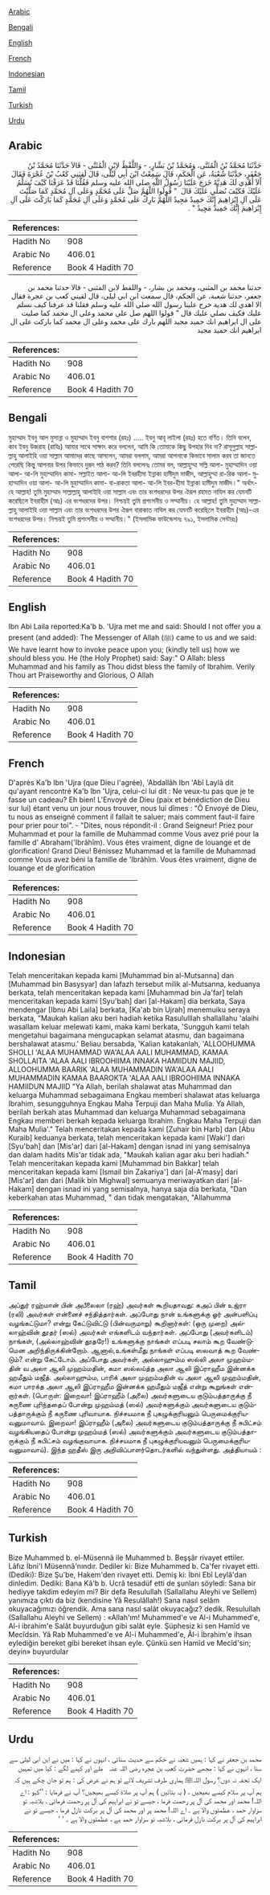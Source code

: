 [Arabic](#arabic)

[Bengali](#bengali)

[English](#english)

[French](#french)

[Indonesian](#indonesian)

[Tamil](#tamil)

[Turkish](#turkish)

[Urdu](#urdu)

## Arabic


<div dir="rtl" lang="ar" style={{fontSize:'larger',backgroundColor:'#f8f9fa',padding:20}}>
حَدَّثَنَا مُحَمَّدُ بْنُ الْمُثَنَّى، وَمُحَمَّدُ بْنُ بَشَّارٍ، - وَاللَّفْظُ لاِبْنِ الْمُثَنَّى - قَالاَ حَدَّثَنَا مُحَمَّدُ بْنُ جَعْفَرٍ، حَدَّثَنَا شُعْبَةُ، عَنِ الْحَكَمِ، قَالَ سَمِعْتُ ابْنَ أَبِي لَيْلَى، قَالَ لَقِيَنِي كَعْبُ بْنُ عُجْرَةَ فَقَالَ أَلاَ أُهْدِي لَكَ هَدِيَّةً خَرَجَ عَلَيْنَا رَسُولُ اللَّهِ صلى الله عليه وسلم فَقُلْنَا قَدْ عَرَفْنَا كَيْفَ نُسَلِّمُ عَلَيْكَ فَكَيْفَ نُصَلِّي عَلَيْكَ قَالَ ‏ "‏ قُولُوا اللَّهُمَّ صَلِّ عَلَى مُحَمَّدٍ وَعَلَى آلِ مُحَمَّدٍ كَمَا صَلَّيْتَ عَلَى آلِ إِبْرَاهِيمَ إِنَّكَ حَمِيدٌ مَجِيدٌ اللَّهُمَّ بَارِكْ عَلَى مُحَمَّدٍ وَعَلَى آلِ مُحَمَّدٍ كَمَا بَارَكْتَ عَلَى آلِ إِبْرَاهِيمَ إِنَّكَ حَمِيدٌ مَجِيدٌ ‏"‏ ‏.‏
</div>
<div style={{backgroundColor:'#f8f9fa',padding:20, marginBottom: 10}}><table> <thead> <tr> <th>References:</th> <th></th> </tr> </thead> <tbody><tr><td>Hadith No</td><td>908</td></tr><tr><td>Arabic No</td><td>406.01</td></tr><tr><td>Reference</td><td>Book 4 Hadith 70</td></tr></tbody></table></div>


<div dir="rtl" lang="ar" style={{fontSize:'larger',backgroundColor:'#f8f9fa',padding:20}}>
حدثنا محمد بن المثنى، ومحمد بن بشار، - واللفظ لابن المثنى - قالا حدثنا محمد بن جعفر، حدثنا شعبة، عن الحكم، قال سمعت ابن ابي ليلى، قال لقيني كعب بن عجرة فقال الا اهدي لك هدية خرج علينا رسول الله صلى الله عليه وسلم فقلنا قد عرفنا كيف نسلم عليك فكيف نصلي عليك قال " قولوا اللهم صل على محمد وعلى ال محمد كما صليت على ال ابراهيم انك حميد مجيد اللهم بارك على محمد وعلى ال محمد كما باركت على ال ابراهيم انك حميد مجيد
</div>
<div style={{backgroundColor:'#f8f9fa',padding:20, marginBottom: 10}}><table> <thead> <tr> <th>References:</th> <th></th> </tr> </thead> <tbody><tr><td>Hadith No</td><td>908</td></tr><tr><td>Arabic No</td><td>406.01</td></tr><tr><td>Reference</td><td>Book 4 Hadith 70</td></tr></tbody></table></div>

## Bengali


<div dir="ltr" lang="bn" style={{fontSize:'larger',backgroundColor:'#f8f9fa',padding:20}}>
মুহাম্মাদ ইবনু আল মুসান্না ও মুহাম্মাদ ইবনু বাশশার (রহঃ) ..... ইবনু আবূ লাইলা (রহঃ) হতে বর্ণিত। তিনি বলেন, কাব ইবনু উজরাহ (রাযিঃ) আমার সাথে সাক্ষাৎ করে বললেন, আমি কি তোমাকে কিছু উপহার দিব না? রাসূলুল্লাহ সাল্লাল্লাহু আলাইহি ওয়া সাল্লাম আমাদের কাছে আসলেন, আমরা বললাম, আমরা আপনাকে কিভাবে সালাম করব তা জানতে পেরেছি কিন্তু আপনার উপর কিভাবে দুরূদ পাঠ করব? তিনি বললেনঃ তোমর বল, আল্লাহুম্মা সল্লি আলা- মুহাম্মাদিন ওয়া আলা- আ-লি মুহাম্মাদিন কামা- সল্লাইত আলা- আ-লি ইবরহীমা ইন্নাকা হামীদুম মাজীদ, আল্লাহুম্মা রা-রিক আলা- মুহাম্মাদিন ওয়া আলা- আ-লি মুহাম্মাদিন কামা- বা-রাকতা আলা- আ-লি ইবর-হীমা ইন্নাকা হামীদুম মাজীদ।" অর্থাৎ- হে আল্লাহ! তুমি মুহাম্মাদ সাল্লাল্লাহু আলাইহি ওয়া সাল্লাম এবং তার বংশধরদের উপর ঐরূপ রহমত নাযিল কর যেমনটি করেছিলে ইবরাহীম (আঃ) এর বংশধরদের উপর। নিশ্চয়ই তুমি প্রশংসনীয় ও সম্মানীয়। হে আল্লাহ! তুমি মুহাম্মাদ সাল্লাল্লাহু আলাইহি ওয়া সাল্লাম এবং তার বংশধরদের উপর ঐরূপ বারাকাত নাযিল কর যেমনটি করেছিলে ইবরাহীম (আঃ)-এর বংশধরদের উপর। নিশ্চয়ই তুমি প্রশংসনীয় ও সম্মানীয়।" (ইসলামিক ফাউন্ডেশনঃ ৭৯১, ইসলামিক সেন্টারঃ)
</div>
<div style={{backgroundColor:'#f8f9fa',padding:20, marginBottom: 10}}><table> <thead> <tr> <th>References:</th> <th></th> </tr> </thead> <tbody><tr><td>Hadith No</td><td>908</td></tr><tr><td>Arabic No</td><td>406.01</td></tr><tr><td>Reference</td><td>Book 4 Hadith 70</td></tr></tbody></table></div>

## English


<div dir="ltr" lang="en" style={{fontSize:'larger',backgroundColor:'#f8f9fa',padding:20}}>
Ibn Abi Laila reported:Ka'b b. 'Ujra met me and said: Should I not offer you a present (and added): The Messenger of Allah (ﷺ) came to us and we said: We have learnt how to invoke peace upon you; (kindly tell us) how we should bless you. He (the Holy Prophet) said: Say:" O Allah: bless Muhammad and his family as Thou didst bless the family of Ibrahim. Verily Thou art Praiseworthy and Glorious, O Allah
</div>
<div style={{backgroundColor:'#f8f9fa',padding:20, marginBottom: 10}}><table> <thead> <tr> <th>References:</th> <th></th> </tr> </thead> <tbody><tr><td>Hadith No</td><td>908</td></tr><tr><td>Arabic No</td><td>406.01</td></tr><tr><td>Reference</td><td>Book 4 Hadith 70</td></tr></tbody></table></div>

## French


<div dir="ltr" lang="fr" style={{fontSize:'larger',backgroundColor:'#f8f9fa',padding:20}}>
D'après Ka'b Ibn 'Ujra (que Dieu l'agrée), 'Abdallâh Ibn 'Abî Laylâ dit qu'ayant rencontré Ka'b Ibn 'Ujra, celui-ci lui dit : Ne veux-tu pas que je te fasse un cadeau? Eh bien! L'Envoyé de Dieu (paix et bénédiction de Dieu sur lui) étant venu un jour nous trouver, nous lui dîmes : "Ô Envoyé de Dieu, tu nous as enseigné comment il fallait te saluer; mais comment faut-il faire pour prier pour toi". - "Dites, nous répondit-il : Grand Seigneur! Priez pour Muhammad et pour la famille de Muhammad comme Vous avez prié pour la famille d' Abraham('Ibrâhîm). Vous êtes vraiment, digne de louange et de glorification! Grand Dieu! Bénissez Muhammad et la famille de Muhammad comme Vous avez béni la famille de 'Ibrâhîm. Vous êtes vraiment, digne de louange et de glorification
</div>
<div style={{backgroundColor:'#f8f9fa',padding:20, marginBottom: 10}}><table> <thead> <tr> <th>References:</th> <th></th> </tr> </thead> <tbody><tr><td>Hadith No</td><td>908</td></tr><tr><td>Arabic No</td><td>406.01</td></tr><tr><td>Reference</td><td>Book 4 Hadith 70</td></tr></tbody></table></div>

## Indonesian


<div dir="ltr" lang="id" style={{fontSize:'larger',backgroundColor:'#f8f9fa',padding:20}}>
Telah menceritakan kepada kami [Muhammad bin al-Mutsanna] dan [Muhammad bin Basysyar] dan lafazh tersebut milik al-Mutsanna, keduanya berkata, telah menceritakan kepada kami [Muhammad bin Ja'far] telah menceritakan kepada kami [Syu'bah] dari [al-Hakam] dia berkata, Saya mendengar [Ibnu Abi Laila] berkata, [Ka'ab bin Ujrah] menemuiku seraya berkata, "Maukah kalian aku beri hadiah ketika Rasululllah shallallahu 'alaihi wasallam keluar melewati kami, maka kami berkata, 'Sungguh kami telah mengetahui bagaimana mengucapkan selamat atasmu, dan bagaimana bershalawat atasmu.' Beliau bersabda, 'Kalian katakanlah, 'ALLOOHUMMA SHOLLI 'ALAA MUHAMMAD WA'ALAA AALI MUHAMMAD, KAMAA SHOLLAITA 'ALAA AALI IBROOHIIMA INNAKA HAMIIDUN MAJIID, ALLOOHUMMA BAARIK 'ALAA MUHAMMADIN WA'ALAA AALI MUHAMMADIN KAMAA BAAROKTA 'ALAA AALI IBROOHIIMA INNAKA HAMIIDUN MAJIID "Ya Allah, berilah shalawat atas Muhammad dan keluarga Muhammad sebagaimana Engkau memberi shalawat atas keluarga Ibrahim, sesungguhnya Engkau Maha Terpuji dan Maha Mulia. Ya Allah, berilah berkah atas Muhammad dan keluarga Muhammad sebagaimana Engkau memberi berkah kepada keluarga Ibrahim. Engkau Maha Terpuji dan Maha Mulia'." Telah menceritakan kepada kami [Zuhair bin Harb] dan [Abu Kuraib] keduanya berkata, telah menceritakan kepada kami [Waki'] dari [Syu'bah] dan [Mis'ar] dari [al-Hakam] dengan isnad ini yang semisalnya dan dalam hadits Mis'ar tidak ada, "Maukah kalian agar aku beri hadiah." Telah menceritakan kepada kami [Muhammad bin Bakkar] telah menceritakan kepada kami [Ismail bin Zakariya'] dari [al-A'masy] dari [Mis'ar] dan dari [Malik bin Mighwal] semuanya meriwayatkan dari [al-Hakam] dengan isnad ini yang semisalnya, hanya saja dia berkata, "Dan keberkahan atas Muhammad, " dan tidak mengatakan, "Allahumma
</div>
<div style={{backgroundColor:'#f8f9fa',padding:20, marginBottom: 10}}><table> <thead> <tr> <th>References:</th> <th></th> </tr> </thead> <tbody><tr><td>Hadith No</td><td>908</td></tr><tr><td>Arabic No</td><td>406.01</td></tr><tr><td>Reference</td><td>Book 4 Hadith 70</td></tr></tbody></table></div>

## Tamil


<div dir="ltr" lang="ta" style={{fontSize:'larger',backgroundColor:'#f8f9fa',padding:20}}>
அப்துர் ரஹ்மான் பின் அபீலைலா (ரஹ்) அவர்கள் கூறியதாவது: கஅப் பின் உஜ்ரா (ரலி) அவர்கள் என்னைச் சந்தித்தார்கள். அப்போது நான் உங்களுக்கு ஓர் அன்பளிப்பு வழங்கட்டுமா? என்று கேட்டுவிட்டு (பின்வருமாறு) கூறினார்கள்: (ஒரு முறை) அல்லாஹ்வின் தூதர் (ஸல்) அவர்கள் எங்களிடம் வந்தார்கள். அப்போது (அவர்களிடம்) நாங்கள், (அல்லாஹ்வின் தூதரே!) உங்களுக்கு நாங்கள் எப்படி சலாம் கூற வேண்டுமென அறிந்திருக்கின்றோம். ஆனால்,உங்கள்மீது நாங்கள் எப்படி ஸலவாத் கூற வேண்டும்? என்று கேட்டோம். அப்போது அவர்கள், அல்லாஹும்ம ஸல்லி அலா முஹம்மதின் வ அலா ஆலி முஹம்மதின், கமா ஸல்லய்த்த அலா ஆலி இப்ராஹீம இன்னக்க ஹமீதும் மஜீத். அல்லாஹும்ம, பாரிக் அலா முஹம்மதின் வ அலா ஆலி முஹம்மதின், கமா பாரக்த அலா ஆலி இப்ராஹீம இன்னக்க ஹமீதும் மஜீத் என்று கூறுங்கள் என்றார்கள். (பொருள்: இறைவா! இப்ராஹீம் (அலை) அவர்களுடைய குடும்பத்தாருக்கு நீ கருணை புரிந்ததைப் போன்று முஹம்மத் (ஸல்) அவர்களுக்கும் அவர்களுடைய குடும்பத்தாருக்கும் நீ கருணை புரிவாயாக. நிச்சயமாக நீ புகழுக்குரியனும் பெருமைக்குரியவனுமாவாய். இறைவா! இப்ராஹீம் (அலை) அவர்களுடைய குடும்பத்தாருக்கு நீ சுபிட்சம் வழங்கியதைப் போன்று முஹம்மத் (ஸல்) அவர்களுக்கும் அவர்களுடைய குடும்பத்தாருக்கும் நீ சுபிட்சம் வழங்குவாயாக. நிச்சயமாக நீ புகழுக்குரியவனும் பெருமைக்குரியவனுமாவாய்). இந்த ஹதீஸ் இரு அறிவிப்பாளர்தொடர்களில் வந்துள்ளது. அத்தியாயம் :
</div>
<div style={{backgroundColor:'#f8f9fa',padding:20, marginBottom: 10}}><table> <thead> <tr> <th>References:</th> <th></th> </tr> </thead> <tbody><tr><td>Hadith No</td><td>908</td></tr><tr><td>Arabic No</td><td>406.01</td></tr><tr><td>Reference</td><td>Book 4 Hadith 70</td></tr></tbody></table></div>

## Turkish


<div dir="ltr" lang="tr" style={{fontSize:'larger',backgroundColor:'#f8f9fa',padding:20}}>
Bize Muhammed b. el-Müsennâ ile Muhammed b. Beşşâr rivayet ettiler. Lâfız İbni'l Müsennâ'nındır. Dediler ki: Bize Muhammed b. Ca'fer rivayet etti. (Dediki): Bize Şu'be, Hakem'den rivayet etti. Demiş ki: İbni Ebî Leylâ'dan dinledim. Dediki: Bana Kâ'b b. Ucrâ tesadüf etti de şunları söyledi: Sana bir hediyye takdim edeyim mi? Bir defa Resulullah (Sallallahu Aleyhi ve Sellem) yanımıza çıktı da biz (kendisine Yâ Resulâllah!) Sana nasıl selâm okuyacağımızı öğrendik. Ama sana nasıl salât okuyacağız? dedik. Resulullah (Sallallahu Aleyhi ve Sellem) : «Allah'ım! Muhammed'e ve Al-i Muhammed'e, Al-i ibrahim'e Salât buyurduğun gibi salât eyle. Şüphesiz ki sen Hamîd ve Mecîdsin. Yâ Rab Muhammed'e ve Al-i Muhammed'e, Âl-i İbrahim'e ihsan eylediğin bereket gibi bereket ihsan eyle. Çünkü sen Hamîd ve Mecîd'sin; deyin» buyurdular
</div>
<div style={{backgroundColor:'#f8f9fa',padding:20, marginBottom: 10}}><table> <thead> <tr> <th>References:</th> <th></th> </tr> </thead> <tbody><tr><td>Hadith No</td><td>908</td></tr><tr><td>Arabic No</td><td>406.01</td></tr><tr><td>Reference</td><td>Book 4 Hadith 70</td></tr></tbody></table></div>

## Urdu


<div dir="rtl" lang="ur" style={{fontSize:'larger',backgroundColor:'#f8f9fa',padding:20}}>
محمد بن جعفر نے کہا : ہمیں شعبہ نے حَکم سے حدیث سنائی ، انہوں نے کہا : میں نے ابن ابی لیلیٰ سے سنا ، انہوں نے کہا : مجھے حضرت کعب بن عجرہ ‌رضی ‌اللہ ‌عنہ ‌ ‌ ملے اور کہنے لگے : کیا میں تمہیں ایک تحفہ نہ دوں؟ رسول اللہﷺ ہماری طرف تشریف لائے تو ہم نے عرض کی : ہم تو جان چکے ہیں کہ ہم آپ پر سلام کیسے بھیجیں ، ( یہ بتائیں ) ہم آپ پر صلاۃ کیسے بھیجیں؟ آپ نے فرمایا : ’’کہو : اے اللہ! محمد اور محمد کی آل پر رحمت فرما ، جیسے تو نے ابراہیم کی آل پر رحمت فرمائی ، بلاشبہ تو سزاوار حمد ، عظمتوں والا ہے ۔ اے اللہ! محمد پر اور محمد کی آل پر برکت نازل فرما ، جیسے تو نے ابراہیم کی آل پر برکت نازل فرمائی ، بلاشبہ تو سزاوار حمد ہے ، عظمتوں والا ہے ۔ ‘ ‘
</div>
<div style={{backgroundColor:'#f8f9fa',padding:20, marginBottom: 10}}><table> <thead> <tr> <th>References:</th> <th></th> </tr> </thead> <tbody><tr><td>Hadith No</td><td>908</td></tr><tr><td>Arabic No</td><td>406.01</td></tr><tr><td>Reference</td><td>Book 4 Hadith 70</td></tr></tbody></table></div>